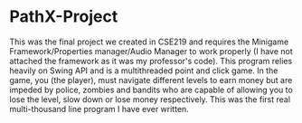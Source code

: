 PathX-Project
=============
This was the final project we created in CSE219 and requires the Minigame Framework/Properties manager/Audio Manager to work properly (I have not attached the framework as it was my professor's code). This program relies heavily on Swing API and is a multithreaded point and click game. In the game, you (the player), must navigate different levels to earn money but are impeded by police, zombies and bandits who are capable of allowing you to lose the level, slow down or lose money respectively. This was the first real multi-thousand line program I have ever written.
